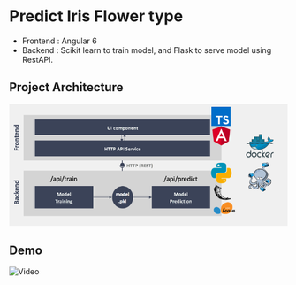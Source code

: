 # Predict Iris Flower type

* Frontend : Angular 6
* Backend : Scikit learn to train model, and Flask to serve model using RestAPI.

## Project Architecture

![Architecture](ml_serving_angular.png)

## Demo
![Video](angular_scikit.gif)

